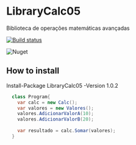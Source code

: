 # LibraryCalc05
Biblioteca de operações matemáticas avançadas

[![Build status](https://ci.appveyor.com/api/projects/status/yqf9lppp23y2ivq4/branch/master?svg=true)](https://ci.appveyor.com/project/mateusggeracino/librarycalc05/branch/master)

![Nuget](https://img.shields.io/nuget/dt/LibraryCalc05.svg)

## How to install
Install-Package LibraryCalc05 -Version 1.0.2



```cs
  class Program{
    var calc = new Calc();
    var valores = new Valores();
    valores.AdicionarValorA(10);
    valores.AdicionarValorB(20);
    
    var resultado = calc.Somar(valores);
  }
  ```
